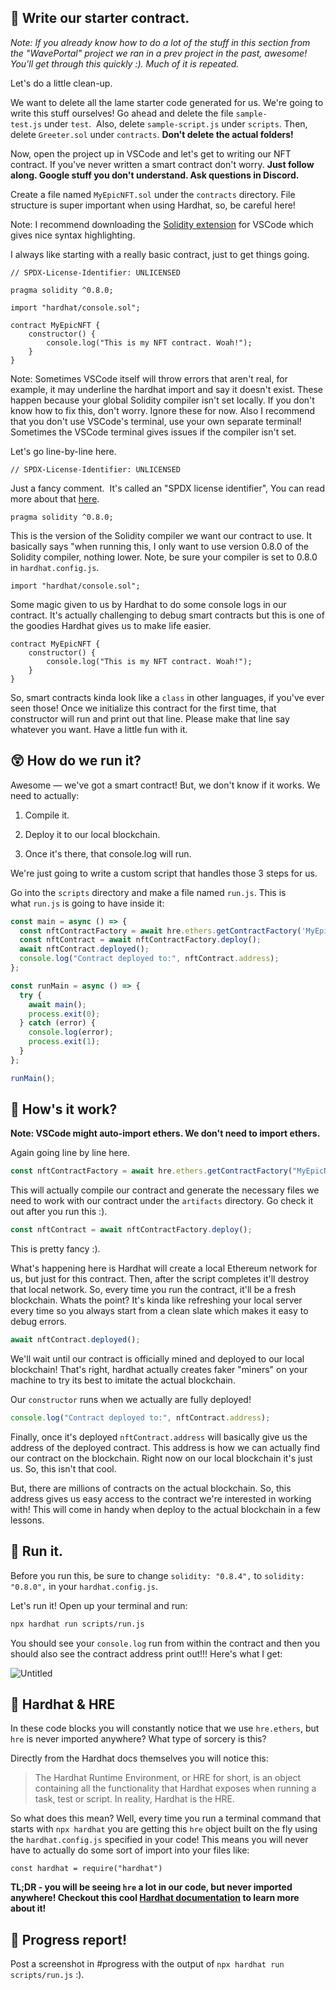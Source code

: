  📝 Write our starter contract.
-------------------


*Note: If you already know how to do a lot of the stuff in this section from the "WavePortal" project we ran in a prev project in the past, awesome! You'll get through this quickly :). Much of it is repeated.*

Let's do a little clean-up.

We want to delete all the lame starter code generated for us. We're going to write this stuff ourselves! Go ahead and delete the file `sample-test.js` under `test`.  Also, delete `sample-script.js` under `scripts`. Then, delete `Greeter.sol` under `contracts`. **Don't delete the actual folders!**

Now, open the project up in VSCode and let's get to writing our NFT contract. If you've never written a smart contract don't worry. **Just follow along. Google stuff you don't understand. Ask questions in Discord.**

Create a file named `MyEpicNFT.sol` under the `contracts` directory. File structure is super important when using Hardhat, so, be careful here!

Note: I recommend downloading the [Solidity extension](https://marketplace.visualstudio.com/items?itemName=JuanBlanco.solidity) for VSCode which gives nice syntax highlighting.

I always like starting with a really basic contract, just to get things going.

```solidity
// SPDX-License-Identifier: UNLICENSED

pragma solidity ^0.8.0;

import "hardhat/console.sol";

contract MyEpicNFT {
    constructor() {
        console.log("This is my NFT contract. Woah!");
    }
}
```

Note: Sometimes VSCode itself will throw errors that aren't real, for example, it may underline the hardhat import and say it doesn't exist. These happen because your global Solidity compiler isn't set locally. If you don't know how to fix this, don't worry. Ignore these for now. Also I recommend that you don't use VSCode's terminal, use your own separate terminal! Sometimes the VSCode terminal gives issues if the compiler isn't set.

Let's go line-by-line here.

```solidity
// SPDX-License-Identifier: UNLICENSED
```

Just a fancy comment.  It's called an "SPDX license identifier", You can read more about that [here](https://spdx.org/licenses/).

```solidity
pragma solidity ^0.8.0;
```

This is the version of the Solidity compiler we want our contract to use. It basically says "when running this, I only want to use version 0.8.0 of the Solidity compiler, nothing lower. Note, be sure your compiler is set to 0.8.0 in `hardhat.config.js`.

```solidity
import "hardhat/console.sol";
```

Some magic given to us by Hardhat to do some console logs in our contract. It's actually challenging to debug smart contracts but this is one of the goodies Hardhat gives us to make life easier.

```solidity
contract MyEpicNFT {
    constructor() {
        console.log("This is my NFT contract. Woah!");
    }
}
```

So, smart contracts kinda look like a `class` in other languages, if you've ever seen those! Once we initialize this contract for the first time, that constructor will run and print out that line. Please make that line say whatever you want. Have a little fun with it.

😲 How do we run it?
-------------------


Awesome — we've got a smart contract! But, we don't know if it works. We need to actually:

1. Compile it.

2. Deploy it to our local blockchain.

3. Once it's there, that console.log will run.

We're just going to write a custom script that handles those 3 steps for us.

Go into the `scripts` directory and make a file named `run.js`.  This is what `run.js` is going to have inside it:

```javascript
const main = async () => {
  const nftContractFactory = await hre.ethers.getContractFactory('MyEpicNFT');
  const nftContract = await nftContractFactory.deploy();
  await nftContract.deployed();
  console.log("Contract deployed to:", nftContract.address);
};

const runMain = async () => {
  try {
    await main();
    process.exit(0);
  } catch (error) {
    console.log(error);
    process.exit(1);
  }
};

runMain();
```

🤔 How's it work?
-------------------


**Note: VSCode might auto-import ethers. We don't need to import ethers.**

Again going line by line here.

```javascript
const nftContractFactory = await hre.ethers.getContractFactory("MyEpicNFT");
```

This will actually compile our contract and generate the necessary files we need to work with our contract under the `artifacts` directory. Go check it out after you run this :).

```javascript
const nftContract = await nftContractFactory.deploy();
```

This is pretty fancy :).

What's happening here is Hardhat will create a local Ethereum network for us, but just for this contract. Then, after the script completes it'll destroy that local network. So, every time you run the contract, it'll be a fresh blockchain. Whats the point? It's kinda like refreshing your local server every time so you always start from a clean slate which makes it easy to debug errors.

```javascript
await nftContract.deployed();
```

We'll wait until our contract is officially mined and deployed to our local blockchain! That's right, hardhat actually creates faker "miners" on your machine to try its best to imitate the actual blockchain. 

Our `constructor` runs when we actually are fully deployed!


```javascript
console.log("Contract deployed to:", nftContract.address);
```

Finally, once it's deployed `nftContract.address` will basically give us the address of the deployed contract. This address is how we can actually find our contract on the blockchain. Right now on our local blockchain it's just us. So, this isn't that cool.

But, there are millions of contracts on the actual blockchain. So, this address gives us easy access to the contract we're interested in working with! This will come in handy when deploy to the actual blockchain in a few lessons.

💨 Run it.
-------------------
Before you run this, be sure to change `solidity: "0.8.4",` to `solidity: "0.8.0",` in your `hardhat.config.js`.

Let's run it! Open up your terminal and run:

```bash
npx hardhat run scripts/run.js
```

You should see your `console.log` run from within the contract and then you should also see the contract address print out!!! Here's what I get:

![Untitled](https://i.imgur.com/CSBimfv.png)

🎩 Hardhat & HRE
-------------------

In these code blocks you will constantly notice that we use `hre.ethers`, but `hre` is never imported anywhere? What type of sorcery is this?

Directly from the Hardhat docs themselves you will notice this:

> The Hardhat Runtime Environment, or HRE for short, is an object containing all the functionality that Hardhat exposes when running a task, test or script. In reality, Hardhat is the HRE.

So what does this mean? Well, every time you run a terminal command that starts with `npx hardhat` you are getting this `hre` object built on the fly using the `hardhat.config.js` specified in your code! This means you will never have to actually do some sort of import into your files like:

`const hardhat = require("hardhat")`

**TL;DR - you will be seeing `hre` a lot in our code, but never imported anywhere! Checkout this cool [Hardhat documentation](https://hardhat.org/advanced/hardhat-runtime-environment.html) to learn more about it!**

🚨 Progress report!
-----------------
Post a screenshot in #progress with the output of `npx hardhat run scripts/run.js` :).
